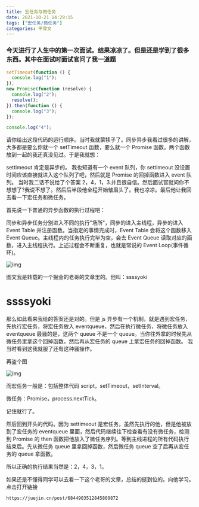 ```yaml
---
title: 宏任务与微任务
date: 2021-10-21 14:29:15
tags: ["宏任务/微任务"]
categories: 甲骨文
---
```


### 今天进行了人生中的第一次面试。结果凉凉了。但是还是学到了很多东西。其中在面试时面试官问了我一道题

```js
setTimeout(function () {
  console.log("1");
});
new Promise(function (resolve) {
  console.log("2");
  resolve();
}).then(function () {
  console.log("3");
});

console.log("4");
```

请你给出这段代码的运行顺序。当时我就蒙犊子了。同步异步我看过很多的讲解，大多都是要么你就一个 setTimeout 函数，要么就一个 Promise 函数。两个函数放到一起的我还真没见过。于是我就想：

settimeout 肯定是异步的。 我也知道有一个 event 队列，你 settimeout 没设置时间应该直接就进入这个队列了吧，然后就是 Promise 的回掉函数进入 event 队列。 当时我二话不说给了个答案 2，4，1，3.并且很自信。然后面试官就问你不想想了?我说不想了。然后后半段他全程开始皱眉头了。我也凉凉。最后他让我回去看一下宏任务和微任务。

首先说一下普通的异步函数的执行过程吧：

同步和异步任务分别进入不同的执行"场所"，同步的进入主线程，异步的进入 Event Table 并注册函数。当指定的事情完成时，Event Table 会将这个函数移入 Event Queue。主线程内的任务执行完毕为空，会去 Event Queue 读取对应的函数，进入主线程执行。上述过程会不断重复，也就是常说的 Event Loop(事件循环)。

![img](https://img-blog.csdn.net/2018041120124254?watermark/2/text/aHR0cHM6Ly9ibG9nLmNzZG4ubmV0L2xjMjM3NDIzNTUx/font/5a6L5L2T/fontsize/400/fill/I0JBQkFCMA==/dissolve/70)

图文我是转载的一个掘金的老哥的文章里的。他叫：ssssyoki

# ssssyoki

那么如此看来我给的答案还是对的。但是 js 异步有一个机制，就是遇到宏任务，先执行宏任务，将宏任务放入 eventqueue，然后在执行微任务，将微任务放入 eventqueue 最骚的是，这两个 queue 不是一个 queue。当你往外拿的时候先从微任务里拿这个回掉函数，然后再从宏任务的 queue 上拿宏任务的回掉函数。 我当时看到这我就服了还有这种骚操作。

再盗个图

![img](https://img-blog.csdn.net/20180411202638415?watermark/2/text/aHR0cHM6Ly9ibG9nLmNzZG4ubmV0L2xjMjM3NDIzNTUx/font/5a6L5L2T/fontsize/400/fill/I0JBQkFCMA==/dissolve/70)

而宏任务一般是：包括整体代码 script，setTimeout，setInterval。

微任务：Promise，process.nextTick。

记住就行了。

然后回到开头的代码。因为 settimeout 是宏任务，虽然先执行的他，但是他被放到了宏任务的 eventqueue 里面，然后代码继续往下检查看有没有微任务，检测到 Promise 的 then 函数把他放入了微任务序列。等到主线进程的所有代码执行结束后。先从微任务 queue 里拿回掉函数，然后微任务 queue 空了后再从宏任务的 queue 拿函数。

所以正确的执行结果当然是：2，4，3，1。

如果还是不懂得同学可以去看一下这个老哥的文章，总结的挺到位的。向他学习。点击打开链接

```http
https://juejin.cn/post/6844903512845860872
```
